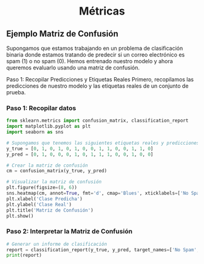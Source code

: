 <h1 align="center">Métricas</h1>


## Ejemplo Matriz de Confusión

Supongamos que estamos trabajando en un problema de clasificación binaria donde estamos tratando de predecir si un correo electrónico es spam (1) o no spam (0). Hemos entrenado nuestro modelo y ahora queremos evaluarlo usando una matriz de confusión.

Paso 1: Recopilar Predicciones y Etiquetas Reales
Primero, recopilamos las predicciones de nuestro modelo y las etiquetas reales de un conjunto de prueba.

### Paso 1: Recopilar datos
```python
from sklearn.metrics import confusion_matrix, classification_report
import matplotlib.pyplot as plt
import seaborn as sns

# Supongamos que tenemos las siguientes etiquetas reales y predicciones del modelo
y_true = [0, 1, 0, 1, 0, 1, 0, 0, 1, 1, 0, 0, 1, 1, 0]
y_pred = [0, 1, 0, 0, 0, 1, 0, 1, 1, 1, 0, 0, 1, 0, 0]

# Crear la matriz de confusión
cm = confusion_matrix(y_true, y_pred)

# Visualizar la matriz de confusión
plt.figure(figsize=(8, 6))
sns.heatmap(cm, annot=True, fmt='d', cmap='Blues', xticklabels=['No Spam', 'Spam'], yticklabels=['No Spam', 'Spam'])
plt.xlabel('Clase Predicha')
plt.ylabel('Clase Real')
plt.title('Matriz de Confusión')
plt.show()


```

### Paso 2: Interpretar la Matriz de Confusión
```python
# Generar un informe de clasificación
report = classification_report(y_true, y_pred, target_names=['No Spam', 'Spam'])
print(report)
```


